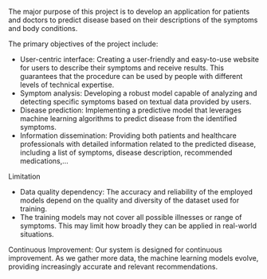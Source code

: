 The major purpose of this project is to develop an application for patients and doctors to predict disease based on their descriptions of the symptoms and body conditions.

The primary objectives of the project include:
-	User-centric interface: Creating a user-friendly and easy-to-use website for users to describe their symptoms and receive results. This guarantees that the procedure can be used by people with different levels of technical expertise.
-	Symptom analysis: Developing a robust model capable of analyzing and detecting specific symptoms based on textual data provided by users.
-	Disease prediction: Implementing a predictive model that leverages machine learning algorithms to predict disease from the identified symptoms.
-	Information dissemination: Providing both patients and healthcare professionals with detailed information related to the predicted disease, including a list of symptoms, disease description, recommended medications,…

Limitation
-	Data quality dependency: The accuracy and reliability of the employed models depend on the quality and diversity of the dataset used for training.
-	The training models may not cover all possible illnesses or range of symptoms. This may limit how broadly they can be applied in real-world situations.

Continuous Improvement: Our system is designed for continuous improvement. As we gather more data, the machine learning models evolve, providing increasingly accurate and relevant recommendations.
